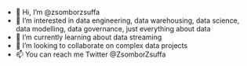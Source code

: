 - 👋 Hi, I’m @zsomborzsuffa
- 👀 I’m interested in data engineering, data warehousing, data science, data modelling, data governance, just everything about data
- 🌱 I’m currently learning about data streaming
- 💞️ I’m looking to collaborate on complex data projects
- 📫 You can reach me Twitter @ZsomborZsuffa

<!---
zsomborzsuffa/zsomborzsuffa is a ✨ special ✨ repository because its `README.md` (this file) appears on your GitHub profile.
You can click the Preview link to take a look at your changes.
--->
